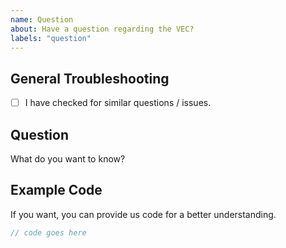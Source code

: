```yaml
---
name: Question
about: Have a question regarding the VEC?
labels: "question"
---
```


## General Troubleshooting

- [ ] I have checked for similar questions / issues.

## Question

What do you want to know?

## Example Code

If you want, you can provide us code for a better understanding.

```java
// code goes here
```